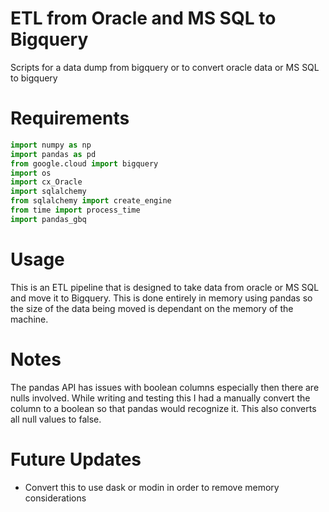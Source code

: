 # ETL from Oracle and MS SQL to Bigquery

Scripts for a data dump from bigquery or to convert oracle data or MS SQL to bigquery

# Requirements

```python
import numpy as np
import pandas as pd
from google.cloud import bigquery
import os
import cx_Oracle
import sqlalchemy
from sqlalchemy import create_engine
from time import process_time
import pandas_gbq
```

# Usage

This is an ETL pipeline that is designed to take data from oracle or MS SQL and move it to Bigquery. This is done entirely in memory using pandas so the size of the data being moved is dependant on the memory of the machine.

# Notes

The pandas API has issues with boolean columns especially then there are nulls involved. While writing and testing this I had a manually convert the column to a boolean so that pandas would recognize it. This also converts all null values to false.

# Future Updates

- Convert this to use dask or modin in order to remove memory considerations
